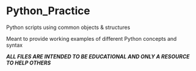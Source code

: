 # Python_Practice
Python scripts using common objects & structures

Meant to provide working examples of different Python concepts and syntax

***ALL FILES ARE INTENDED TO BE EDUCATIONAL AND ONLY A RESOURCE TO HELP OTHERS***
